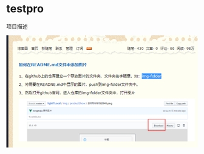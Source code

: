 <!--
 * @Description: 
 * @Author: jianye
 * @Date: 2021-10-14 10:15:34
 * @LastEditTime: 2021-10-14 10:16:09
 * @LastEditors: jianye
-->
# testpro
项目描述

![Image text](https://github.com/hjytry/img-folder/blob/main/%E6%B5%8B%E8%AF%95%E5%9B%BE%E7%89%87/test.png)